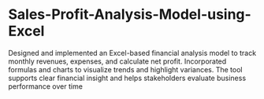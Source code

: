 # Sales-Profit-Analysis-Model-using-Excel
Designed and implemented an Excel-based financial analysis model to track monthly revenues, expenses, and calculate net profit. Incorporated formulas and charts to visualize trends and highlight variances. The tool supports clear financial insight and helps stakeholders evaluate business performance over time
